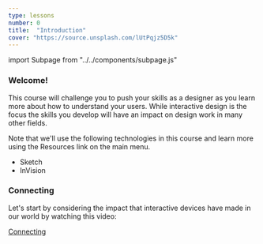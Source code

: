 ```yaml
---
type: lessons
number: 0
title:  "Introduction"
cover: "https://source.unsplash.com/lUtPqjz5D5k"
---
```

import Subpage from "../../components/subpage.js"

<Subpage slug="welcome">

### Welcome!

This course will challenge you to push your skills as a designer as you learn more about how to understand your users.
While interactive design is the focus the skills you develop will have an impact on design work in many other fields.

Note that we'll use the following technologies in this course and learn more using the Resources link on the main menu.

* Sketch
* InVision

</Subpage>
<Subpage slug="connecting">

### Connecting

Let's start by considering the impact that interactive devices have made in our world by watching this video:

[Connecting](http://vimeo.com/52861634)

</Subpage>
